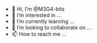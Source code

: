 - 👋 Hi, I’m @M3G4-bits
- 👀 I’m interested in ...
- 🌱 I’m currently learning ...
- 💞️ I’m looking to collaborate on ...
- 📫 How to reach me ...

<!---
M3G4-bits/M3G4-bits is a ✨ special ✨ repository because its `README.md` (this file) appears on your GitHub profile.
You can click the Preview link to take a look at your changes.
--->
